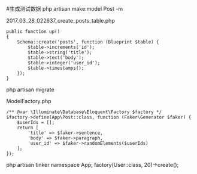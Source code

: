 #生成测试数据
php artisan make:model Post -m

2017_03_28_022637_create_posts_table.php
```
public function up()
{
    Schema::create('posts', function (Blueprint $table) {
        $table->increments('id');
        $table->string('title');
        $table->text('body');
        $table->integer('user_id');
        $table->timestamps();
    });
}
```

php artisan migrate

ModelFactory.php
```
/** @var \Illuminate\Database\Eloquent\Factory $factory */
$factory->define(App\Post::class, function (Faker\Generator $faker) {
    $userIds = [];
    return [
        'title' => $faker->sentence,
        'body' => $faker->paragraph,
        'user_id' => $faker->randomElements($userIds)
    ];
});
```

php artisan tinker
namespace App;
factory(User::class, 20)->create();


